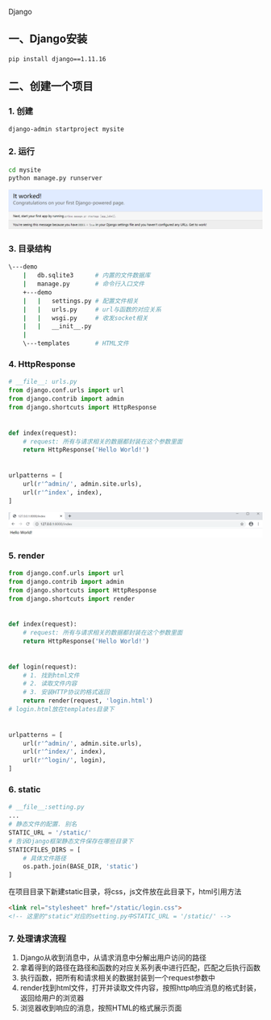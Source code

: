 Django

## 一、Django安装

```bash
pip install django==1.11.16
```

## 二、创建一个项目

### 1. 创建

```bash
django-admin startproject mysite
```

### 2. 运行

```bash
cd mysite
python manage.py runserver
```

![image-20200209115207572](..\img\Django_start.png)

### 3. 目录结构

```bash
\---demo
    |   db.sqlite3      # 内置的文件数据库
    |   manage.py		# 命令行入口文件
    +---demo
    |   |   settings.py # 配置文件相关
    |   |   urls.py		# url与函数的对应关系
    |   |   wsgi.py		# 收发socket相关
    |   |   __init__.py
    |
    \---templates		# HTML文件
```

### 4. HttpResponse

```python
# __file__: urls.py
from django.conf.urls import url
from django.contrib import admin
from django.shortcuts import HttpResponse


def index(request):
    # request: 所有与请求相关的数据都封装在这个参数里面
    return HttpResponse('Hello World!')


urlpatterns = [
    url(r'^admin/', admin.site.urls),
    url(r'^index', index),
]
```



![image-20200209120355882](..\img\demo_index.png)

### 5. render

```python
from django.conf.urls import url
from django.contrib import admin
from django.shortcuts import HttpResponse
from django.shortcuts import render


def index(request):
    # request: 所有与请求相关的数据都封装在这个参数里面
    return HttpResponse('Hello World!')


def login(request):
    # 1. 找到html文件
    # 2. 读取文件内容
    # 3. 安装HTTP协议的格式返回
    return render(request, 'login.html')
# login.html放在templates目录下


urlpatterns = [
    url(r'^admin/', admin.site.urls),
    url(r'^index/', index),
    url(r'^login/', login),
]

```

### 6. static

```python
# __file__:setting.py
...
# 静态文件的配置. 别名
STATIC_URL = '/static/'
# 告诉Django框架静态文件保存在哪些目录下
STATICFILES_DIRS = [
    # 具体文件路径
    os.path.join(BASE_DIR, 'static')
]
```

在项目目录下新建static目录，将css，js文件放在此目录下，html引用方法

```html
<link rel="stylesheet" href="/static/login.css">
<!-- 这里的"static"对应的setting.py中STATIC_URL = '/static/' -->
```

### 7. 处理请求流程

1. Django从收到消息中，从请求消息中分解出用户访问的路径
2. 拿着得到的路径在路径和函数的对应关系列表中进行匹配，匹配之后执行函数
3. 执行函数，把所有和请求相关的数据封装到一个request参数中
4. render找到html文件，打开并读取文件内容，按照http响应消息的格式封装，返回给用户的浏览器
5. 浏览器收到响应的消息，按照HTML的格式展示页面   